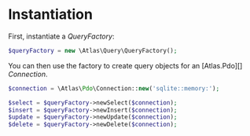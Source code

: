 # Instantiation

First, instantiate a _QueryFactory_:

```php
$queryFactory = new \Atlas\Query\QueryFactory();
```

You can then use the factory to create query objects for an [Atlas.Pdo][]
_Connection_.

```php
$connection = \Atlas\Pdo\Connection::new('sqlite::memory:');

$select = $queryFactory->newSelect($connection);
$insert = $queryFactory->newInsert($connection);
$update = $queryFactory->newUpdate($connection);
$delete = $queryFactory->newDelete($connection);
```

[Atlas.Sql]: https://github.com/atlasphp/Atlas.Pdo
